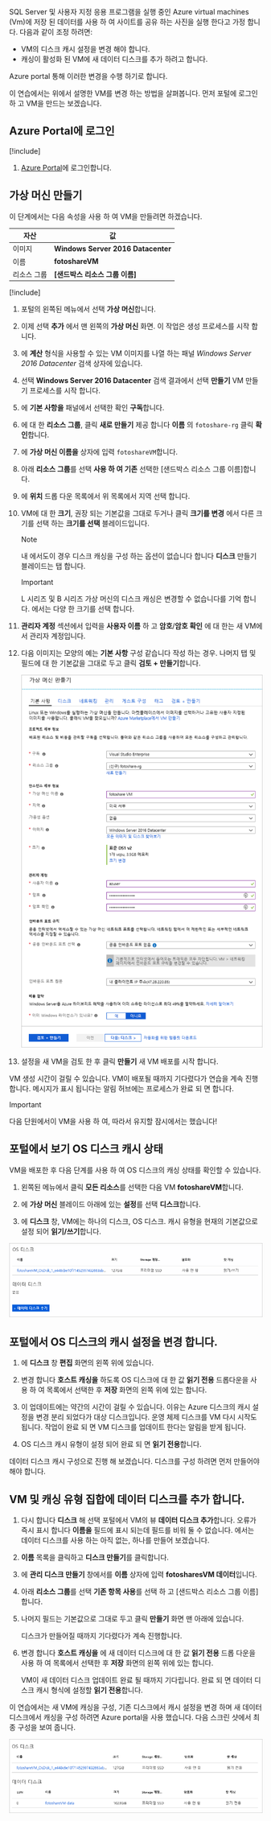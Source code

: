SQL Server 및 사용자 지정 응용 프로그램을 실행 중인 Azure virtual machines (Vm)에 저장 된 데이터를 사용 하 여 사이트를 공유 하는 사진을 실행 한다고 가정 합니다. 다음과 같이 조정 하려면:

- VM의 디스크 캐시 설정을 변경 해야 합니다.
- 캐싱이 활성화 된 VM에 새 데이터 디스크를 추가 하려고 합니다.

Azure portal 통해 이러한 변경을 수행 하기로 합니다.

이 연습에서는 위에서 설명한 VM를 변경 하는 방법을 살펴봅니다. 먼저 포털에 로그인 하 고 VM을 만드는 보겠습니다.

## <a name="sign-in-to-the-azure-portal"></a>Azure Portal에 로그인

[!include[](../../../includes/azure-sandbox-activate.md)]

1. [Azure Portal](https://portal.azure.com/?azure-portal=true)에 로그인합니다.

## <a name="create-a-virtual-machine"></a>가상 머신 만들기

이 단계에서는 다음 속성을 사용 하 여 VM을 만들려면 하겠습니다.

|자산  |값  |
|---------|---------|
|이미지     |   **Windows Server 2016 Datacenter**      |
|이름     |   **fotoshareVM**     |
|리소스 그룹     |   **<rgn>[샌드박스 리소스 그룹 이름]</rgn>**      |

[!include[](../../../includes/azure-sandbox-regions-first-mention-note.md)]

1. 포털의 왼쪽된 메뉴에서 선택 **가상 머신**합니다.

1. 이제 선택 **추가** 에서 맨 왼쪽의 **가상 머신** 화면. 이 작업은 생성 프로세스를 시작 합니다.

1. 에 **계산** 형식을 사용할 수 있는 VM 이미지를 나열 하는 패널 *Windows Server 2016 Datacenter* 검색 상자에 있습니다.

1. 선택 **Windows Server 2016 Datacenter** 검색 결과에서 선택 **만들기** VM 만들기 프로세스를 시작 합니다.

1. 에 **기본 사항을** 패널에서 선택한 확인 **구독**합니다.

1. 에 대 한 **리소스 그룹**, 클릭 **새로 만들기** 제공 합니다 **이름** 의 `fotoshare-rg` 클릭 **확인**합니다.

1. 에 **가상 머신 이름을** 상자에 입력 `fotoshareVM`합니다.

1. 아래 **리소스 그룹**를 선택 **사용 하 여 기존** 선택한 <rgn>[샌드박스 리소스 그룹 이름]</rgn>합니다.

1. 에 **위치** 드롭 다운 목록에서 위 목록에서 지역 선택 합니다.

1. VM에 대 한 **크기**, 권장 되는 기본값을 그대로 두거나 클릭 **크기를 변경** 에서 다른 크기를 선택 하는 **크기를 선택** 블레이드입니다.

    > [!NOTE]
    > 내 에서도이 경우 디스크 캐싱을 구성 하는 옵션이 없습니다 합니다 **디스크** 만들기 블레이드는 탭 합니다.

    > [!IMPORTANT]
    > L 시리즈 및 B 시리즈 가상 머신의 디스크 캐싱은 변경할 수 없습니다를 기억 합니다. 에서는 다양 한 크기를 선택 합니다.

1. **관리자 계정** 섹션에서 입력을 **사용자 이름** 하 고 **암호**/**암호 확인** 에 대 한는 새 VM에서 관리자 계정입니다.

1. 다음 이미지는 모양의 예는 **기본 사항** 구성 같습니다 작성 하는 경우. 나머지 탭 및 필드에 대 한 기본값을 그대로 두고 클릭 **검토 + 만들기**합니다.

    ![에 설명 된 대로 입력 한 일부 예제에서는 기본 구성을 사용 하 여 가상 머신 블레이드 만들기를 보여 주는 Azure portal의 스크린샷](../media/4-basics-vm.png)

1. 설정을 새 VM을 검토 한 후 클릭 **만들기** 새 VM 배포를 시작 합니다.

VM 생성 시간이 걸릴 수 있습니다. VM이 배포될 때까지 기다렸다가 연습을 계속 진행합니다. 메시지가 표시 됩니다는 알림 허브에는 프로세스가 완료 되 면 합니다.

> [!IMPORTANT]
> 다음 단원에서이 VM을 사용 하 여, 따라서 유지할 잠시에서는 했습니다!

## <a name="view-os-disk-cache-status-in-the-portal"></a>포털에서 보기 OS 디스크 캐시 상태

VM을 배포한 후 다음 단계를 사용 하 여 OS 디스크의 캐싱 상태를 확인할 수 있습니다.

1. 왼쪽된 메뉴에서 클릭 **모든 리소스**를 선택한 다음 VM **fotoshareVM**합니다.

1. 에 **가상 머신** 블레이드 아래에 있는 **설정**를 선택 **디스크**합니다.

1. 에 **디스크** 창, VM에는 하나의 디스크, OS 디스크. 캐시 유형을 현재의 기본값으로 설정 되어 **읽기/쓰기**합니다.

![로 표시 되며 읽기 전용 캐싱로 OS 디스크를 사용 하 여 VM 블레이드의 디스크 섹션을 보여 주는 Azure portal의 스크린샷.](../media/4-os-disk-rw.PNG)

## <a name="change-the-cache-settings-of-the-os-disk-in-the-portal"></a>포털에서 OS 디스크의 캐시 설정을 변경 합니다.

1. 에 **디스크** 창 **편집** 화면의 왼쪽 위에 있습니다.

1. 변경 합니다 **호스트 캐싱을** 하도록 OS 디스크에 대 한 값 **읽기 전용** 드롭다운을 사용 하 여 목록에서 선택한 후 **저장** 화면의 왼쪽 위에 있는 합니다.

1. 이 업데이트에는 약간의 시간이 걸릴 수 있습니다. 이유는 Azure 디스크의 캐시 설정을 변경 분리 되었다가 대상 디스크입니다. 운영 체제 디스크를 VM 다시 시작도 됩니다. 작업이 완료 되 면 VM 디스크를 업데이트 한다는 알림을 받게 됩니다.

1. OS 디스크 캐시 유형이 설정 되어 완료 되 면 **읽기 전용**합니다.

데이터 디스크 캐시 구성으로 진행 해 보겠습니다. 디스크를 구성 하려면 먼저 만들어야 해야 합니다.

## <a name="add-a-data-disk-to-the-vm-and-set-caching-type"></a>VM 및 캐싱 유형 집합에 데이터 디스크를 추가 합니다.

1. 다시 합니다 **디스크** 해 선택 포털에서 VM의 뷰 **데이터 디스크 추가**합니다. 오류가 즉시 표시 합니다 **이름을** 필드에 표시 되는데 필드를 비워 둘 수 없습니다. 에서는 데이터 디스크를 사용 하는 아직 없는, 하나를 만들어 보겠습니다.

1. **이름** 목록을 클릭하고 **디스크 만들기**를 클릭합니다.

1. 에 **관리 디스크 만들기** 창에서를 **이름** 상자에 입력 **fotosharesVM 데이터**입니다.

1. 아래 **리소스 그룹**를 선택 **기존 항목 사용**를 선택 하 고 <rgn>[샌드박스 리소스 그룹 이름]</rgn>합니다.

1. 나머지 필드는 기본값으로 그대로 두고 클릭 **만들기** 화면 맨 아래에 있습니다.

    디스크가 만들어질 때까지 기다렸다가 계속 진행합니다.

1. 변경 합니다 **호스트 캐싱을** 에 새 데이터 디스크에 대 한 값 **읽기 전용** 드롭 다운을 사용 하 여 목록에서 선택한 후 **저장** 화면의 왼쪽 위에 있는 합니다.

    VM이 새 데이터 디스크 업데이트 완료 될 때까지 기다립니다. 완료 되 면 데이터 디스크 캐시 형식에 설정할 **읽기 전용**합니다.

이 연습에서는 새 VM에 캐싱을 구성, 기존 디스크에서 캐시 설정을 변경 하며 새 데이터 디스크에서 캐싱을 구성 하려면 Azure portal을 사용 했습니다. 다음 스크린 샷에서 최종 구성을 보여 줍니다.

![OS 디스크와 새 데이터 디스크는 VM 블레이드의 디스크 섹션에 캐싱 읽기 전용으로 설정 하는 두 디스크를 사용 하 여 보여 주는 Azure portal의 스크린샷.](../media/disks-final-config-portal.PNG)
